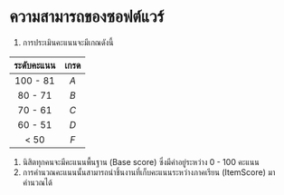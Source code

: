 # ความสามารถของซอฟต์แวร์

1. การประเมินคะแนนจะมีเกณดังนี้

| ระดับคะแนน | เกรด |
|:---------:|:----:|
| 100 - 81  | *A*  |
| 80 - 71   | *B*  |
| 70 - 61   | *C*  |
| 60 - 51   | *D*  |
| < 50      | *F*  |

1. นิสิตทุกคนจะมีคะแนนพื้นฐาน (Base score) ซึ่งมีค่าอยู่ระหว่าง 0 - 100 คะแนน
1. การคำนวณคะแนนนั้นสามารถนำชิ้นงานที่เก็บคะแนนระหว่างภาคเรียน (ItemScore) มาคำนวณได้
